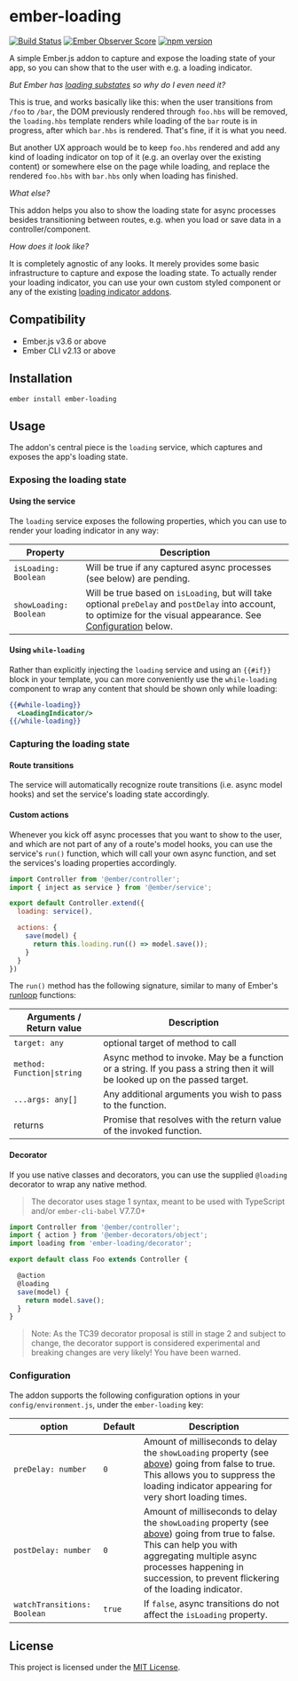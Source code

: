ember-loading
==============================================================================
[![Build Status](https://travis-ci.com/kaliber5/ember-loading.svg?branch=master)](https://travis-ci.com/kaliber5/ember-loading)
[![Ember Observer Score](https://emberobserver.com/badges/ember-loading.svg)](https://emberobserver.com/addons/ember-loading)
[![npm version](https://badge.fury.io/js/ember-loading.svg)](https://badge.fury.io/js/ember-loading)

A simple Ember.js addon to capture and expose the loading state of your app,
so you can show that to the user with e.g. a loading indicator.

*But Ember has [loading substates](https://guides.emberjs.com/release/routing/loading-and-error-substates/)
so why do I even need it?*

This is true, and works basically like this: when the user transitions from
`/foo` to `/bar`, the DOM previously rendered through `foo.hbs` will be removed,
the `loading.hbs` template renders while loading of the `bar` route is in progress,
after which `bar.hbs` is rendered. That's fine, if it is what you need.

But another UX approach would be to keep `foo.hbs` rendered and add any kind of
loading indicator on top of it (e.g. an overlay over the existing content) or
somewhere else on the page while loading, and replace the rendered `foo.hbs`
with `bar.hbs` only when loading has finished.

*What else?*

This addon helps you also to show the loading state for async processes
besides transitioning between routes, e.g. when you load or save data in a
controller/component.

*How does it look like?*

It is completely agnostic of any looks. It merely provides some basic
infrastructure to capture and expose the loading state. To actually render
your loading indicator, you can use your own custom styled component or any of
the existing [loading indicator addons](https://emberobserver.com/categories/loading-indicators).

Compatibility
------------------------------------------------------------------------------

* Ember.js v3.6 or above
* Ember CLI v2.13 or above


Installation
------------------------------------------------------------------------------

```
ember install ember-loading
```


Usage
------------------------------------------------------------------------------

The addon's central piece is the `loading` service, which captures and exposes
the app's loading state.

### Exposing the loading state

#### Using the service

The `loading` service exposes the following properties, which you can use to
render your loading indicator in any way:

| Property               | Description                                                           |
|------------------------|-----------------------------------------------------------------------|
| `isLoading: Boolean`   | Will be true if any captured async processes (see below) are pending. |
| `showLoading: Boolean` | Will be true based on `isLoading`, but will take optional `preDelay` and `postDelay` into account, to optimize for the visual appearance. See [Configuration](#configuration) below. |

#### Using `while-loading`

Rather than explicitly injecting the `loading` service and using an `{{#if}}`
block in your template, you can more conveniently use the `while-loading`
component to wrap any content that should be shown only while loading:

```hbs
{{#while-loading}}
  <LoadingIndicator/>
{{/while-loading}}
```

### Capturing the loading state

#### Route transitions

The service will automatically recognize route transitions (i.e. async model
hooks) and set the service's loading state accordingly.

#### Custom actions

Whenever you kick off async processes that you want to show to the user, and
which are not part of any of a route's model hooks, you can use the service's
`run()` function, which will call your own async function, and set the
services's loading properties accordingly.

```js
import Controller from '@ember/controller';
import { inject as service } from '@ember/service';

export default Controller.extend({
  loading: service(),

  actions: {
    save(model) {
      return this.loading.run(() => model.save());
    }
  }
})
```

The `run()` method has the following signature, similar to many of Ember's
[runloop](https://emberjs.com/api/ember/release/modules/@ember%2Frunloop) functions:

| Arguments / Return value   | Description                                                          |
|----------------------------|----------------------------------------------------------------------|
| `target: any`              | optional target of method to call                                    |
| `method: Function\|string` | Async method to invoke. May be a function or a string. If you pass a string then it will be looked up on the passed target. |
| `...args: any[]`           | Any additional arguments you wish to pass to the function.           |
| returns                    | Promise that resolves with the return value of the invoked function. |

#### Decorator

If you use native classes and decorators, you can use the supplied `@loading` decorator to wrap any native method.

> The decorator uses stage 1 syntax, meant to be used with TypeScript and/or `ember-cli-babel` V7.7.0+

```js
import Controller from '@ember/controller';
import { action } from '@ember-decorators/object';
import loading from 'ember-loading/decorator';

export default class Foo extends Controller {

  @action
  @loading
  save(model) {
    return model.save();
  }
}
```

> Note: As the TC39 decorator proposal is still in stage 2 and subject to change, the decorator support
> is considered experimental and breaking changes are very likely! You have been warned.

### Configuration

The addon supports the following configuration options in your `config/environment.js`, under the
`ember-loading` key:

| option                        | Default | Description                                                |
|-------------------------------|---------|------------------------------------------------------------|
| `preDelay: number`            | `0`     | Amount of milliseconds to delay the `showLoading` property (see [above](#using-the-service)) going from false to true. This allows you to suppress the loading indicator appearing for very short loading times. |
| `postDelay: number`           | `0`     | Amount of milliseconds to delay the `showLoading` property (see [above](#using-the-service)) going from true to false. This can help you with aggregating multiple async processes happening in succession, to prevent flickering of the loading indicator. |
| `watchTransitions: Boolean`   | `true`  | If `false`, async transitions do not affect the `isLoading` property. |

License
------------------------------------------------------------------------------

This project is licensed under the [MIT License](LICENSE.md).
